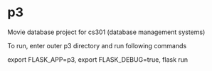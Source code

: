 # p3
Movie database project for cs301 (database management systems)

To run, enter outer p3 directory and run following commands

export FLASK_APP=p3,
export FLASK_DEBUG=true,
flask run
